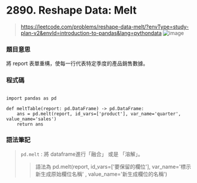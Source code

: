 # 2890. Reshape Data: Melt
> https://leetcode.com/problems/reshape-data-melt/?envType=study-plan-v2&envId=introduction-to-pandas&lang=pythondata
![image](https://github.com/Ricky7737/DataAnalysisAndLearning/assets/58324475/1735445d-f3c9-430d-a6cf-68edcc77fd47)

### 題目意思
將 report 表單重構，使每一行代表特定季度的產品銷售數據。
### 程式碼
```

import pandas as pd

def meltTable(report: pd.DataFrame) -> pd.DataFrame:
    ans = pd.melt(report, id_vars=['product'], var_name='quarter', value_name='sales')
    return ans
```

### 語法筆記
> ```pd.melt``` : 將 dataframe進行「融合」 或是 「溶解」。
>> 語法為 pd.melt(report, id_vars=['要保留的欄位'], var_name='標示新生成原始欄位名稱' , value_name='新生成欄位的名稱')
